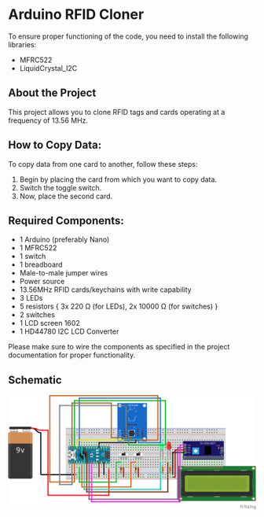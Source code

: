 # Arduino RFID Cloner

To ensure proper functioning of the code, you need to install the following libraries:

-   MFRC522
-   LiquidCrystal_I2C

## About the Project

This project allows you to clone RFID tags and cards operating at a frequency of 13.56 MHz.

## How to Copy Data:

To copy data from one card to another, follow these steps:

1. Begin by placing the card from which you want to copy data.
2. Switch the toggle switch.
3. Now, place the second card.

## Required Components:

-   1 Arduino (preferably Nano)
-   1 MFRC522
-   1 switch
-   1 breadboard
-   Male-to-male jumper wires
-   Power source
-   13.56MHz RFID cards/keychains with write capability
-   3 LEDs
-   5 resistors { 3x 220 Ω (for LEDs), 2x 10000 Ω (for switches) }
-   2 switches
-   1 LCD screen 1602
-   1 HD44780 I2C LCD Converter

Please make sure to wire the components as specified in the project documentation for proper functionality.

## Schematic

![Schematic](Schematic.png)
